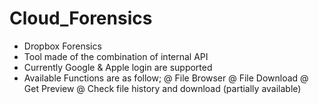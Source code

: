 # Cloud_Forensics
- Dropbox Forensics
- Tool made of the combination of internal API
- Currently Google & Apple login are supported
- Available Functions are as follow;
@ File Browser
@ File Download
@ Get Preview
@ Check file history and download (partially available)
